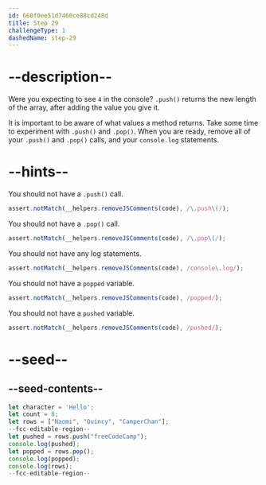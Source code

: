 ```yaml
---
id: 660f0ee51d7460ce88cd248d
title: Step 29
challengeType: 1
dashedName: step-29
---
```


# --description--

Were you expecting to see `4` in the console? `.push()` returns the new length of the array, after adding the value you give it.

It is important to be aware of what values a method returns. Take some time to experiment with `.push()` and `.pop()`. When you are ready, remove all of your `.push()` and `.pop()` calls, and your `console.log` statements.

# --hints--

You should not have a `.push()` call.

```js
assert.notMatch(__helpers.removeJSComments(code), /\.push\(/);
```

You should not have a `.pop()` call.

```js
assert.notMatch(__helpers.removeJSComments(code), /\.pop\(/);
```

You should not have any log statements.

```js
assert.notMatch(__helpers.removeJSComments(code), /console\.log/);
```

You should not have a `popped` variable.

```js
assert.notMatch(__helpers.removeJSComments(code), /popped/);
```

You should not have a `pushed` variable.

```js
assert.notMatch(__helpers.removeJSComments(code), /pushed/);
```

# --seed--

## --seed-contents--

```js
let character = 'Hello';
let count = 8;
let rows = ["Naomi", "Quincy", "CamperChan"];
--fcc-editable-region--
let pushed = rows.push("freeCodeCamp");
console.log(pushed);
let popped = rows.pop();
console.log(popped);
console.log(rows);
--fcc-editable-region--
```
